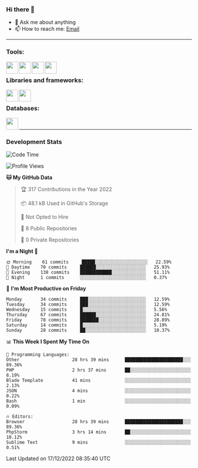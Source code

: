 ### Hi there 👋

<!-- - 🔭 I’m currently working on [huyviet] -->
- 💬 Ask me about anything
- 📫 How to reach me: [Email]
<!-- - ⚡ Fun fact: abc -->

---

### Tools:
<img align='left' height="32" width="32" src="https://cdn.jsdelivr.net/npm/simple-icons@4.8.0/icons/phpstorm.svg" />
<img align='left' height="32" width="32" src="https://cdn.jsdelivr.net/npm/simple-icons@4.8.0/icons/sublimetext.svg" />
<img align='left' height="32" width="32" src="https://cdn.jsdelivr.net/npm/simple-icons@4.8.0/icons/laragon.svg" />
<img align='left' height="32" width="32" src="https://cdn.jsdelivr.net/npm/simple-icons@4.8.0/icons/xampp.svg" />
<br>

### Libraries and frameworks:
<img align='left' height="32" width="32" src="https://cdn.jsdelivr.net/npm/simple-icons@4.8.0/icons/laravel.svg" />
<img align='left' height="32" width="32" src="https://cdn.jsdelivr.net/npm/simple-icons@4.8.0/icons/jquery.svg" />
<br>

### Databases:
<img align='left' height="32" width="32" src="https://cdn.jsdelivr.net/npm/simple-icons@4.8.0/icons/mysql.svg" />
<br>

---
### Development Stats
<!--START_SECTION:waka-->
![Code Time](http://img.shields.io/badge/Code%20Time-535%20hrs%2029%20mins-blue)

![Profile Views](http://img.shields.io/badge/Profile%20Views-75-blue)

**🐱 My GitHub Data** 

> 🏆 317 Contributions in the Year 2022
 > 
> 📦 48.1 kB Used in GitHub's Storage 
 > 
> 🚫 Not Opted to Hire
 > 
> 📜 8 Public Repositories 
 > 
> 🔑 0 Private Repositories  
 > 
**I'm a Night 🦉** 

```text
🌞 Morning    61 commits     █████░░░░░░░░░░░░░░░░░░░░   22.59% 
🌆 Daytime    70 commits     ██████░░░░░░░░░░░░░░░░░░░   25.93% 
🌃 Evening    138 commits    ████████████░░░░░░░░░░░░░   51.11% 
🌙 Night      1 commits      ░░░░░░░░░░░░░░░░░░░░░░░░░   0.37%

```
📅 **I'm Most Productive on Friday** 

```text
Monday       34 commits     ███░░░░░░░░░░░░░░░░░░░░░░   12.59% 
Tuesday      34 commits     ███░░░░░░░░░░░░░░░░░░░░░░   12.59% 
Wednesday    15 commits     █░░░░░░░░░░░░░░░░░░░░░░░░   5.56% 
Thursday     67 commits     ██████░░░░░░░░░░░░░░░░░░░   24.81% 
Friday       78 commits     ███████░░░░░░░░░░░░░░░░░░   28.89% 
Saturday     14 commits     █░░░░░░░░░░░░░░░░░░░░░░░░   5.19% 
Sunday       28 commits     ██░░░░░░░░░░░░░░░░░░░░░░░   10.37%

```


📊 **This Week I Spent My Time On** 

```text
💬 Programming Languages: 
Other                    28 hrs 39 mins      ██████████████████████░░░   89.36% 
PHP                      2 hrs 37 mins       ██░░░░░░░░░░░░░░░░░░░░░░░   8.19% 
Blade Template           41 mins             ░░░░░░░░░░░░░░░░░░░░░░░░░   2.13% 
JSON                     4 mins              ░░░░░░░░░░░░░░░░░░░░░░░░░   0.22% 
Bash                     1 min               ░░░░░░░░░░░░░░░░░░░░░░░░░   0.09%

🔥 Editors: 
Browser                  28 hrs 39 mins      ██████████████████████░░░   89.36% 
PhpStorm                 3 hrs 14 mins       ██░░░░░░░░░░░░░░░░░░░░░░░   10.12% 
Sublime Text             9 mins              ░░░░░░░░░░░░░░░░░░░░░░░░░   0.51%

```


 Last Updated on 17/12/2022 08:35:40 UTC
<!--END_SECTION:waka-->

[huyviet]: https://huyviet.vn/
[EMAIl]: https://mail.google.com/mail/u/0/?fs=1&tf=cm&source=mailto&to=huynguyenviet0110@gmail.com
